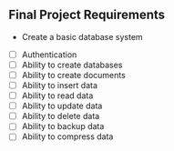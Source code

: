 ## Final Project Requirements
* Create a basic database system
- [ ] Authentication
- [ ] Ability to create databases
- [ ] Ability to create documents
- [ ] Ability to insert data
- [ ] Ability to read data
- [ ] Ability to update data
- [ ] Ability to delete data
- [ ] Ability to backup data
- [ ] Ability to compress data